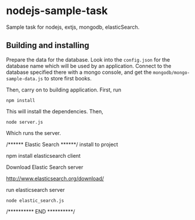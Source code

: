 # nodejs-sample-task


Sample task for nodejs, extjs, mongodb, elasticSearch.

## Building and installing
Prepare the data for the database. Look into the `config.json` for the database name which will be used by an
application. Connect to the database specified there with a mongo console, and get the `mongodb/mongo-sample-data.js` to store first books.

Then, carry on to building application. First, run

`npm install`

This will install the dependencies. Then,

`node server.js`

Which runs the server.


/****** Elastic Search ******/
install to project

npm install elasticsearch client

Download Elastic Search server 

http://www.elasticsearch.org/download/

run elasticsearch server

`node elastic_search.js`

/********** END **********/